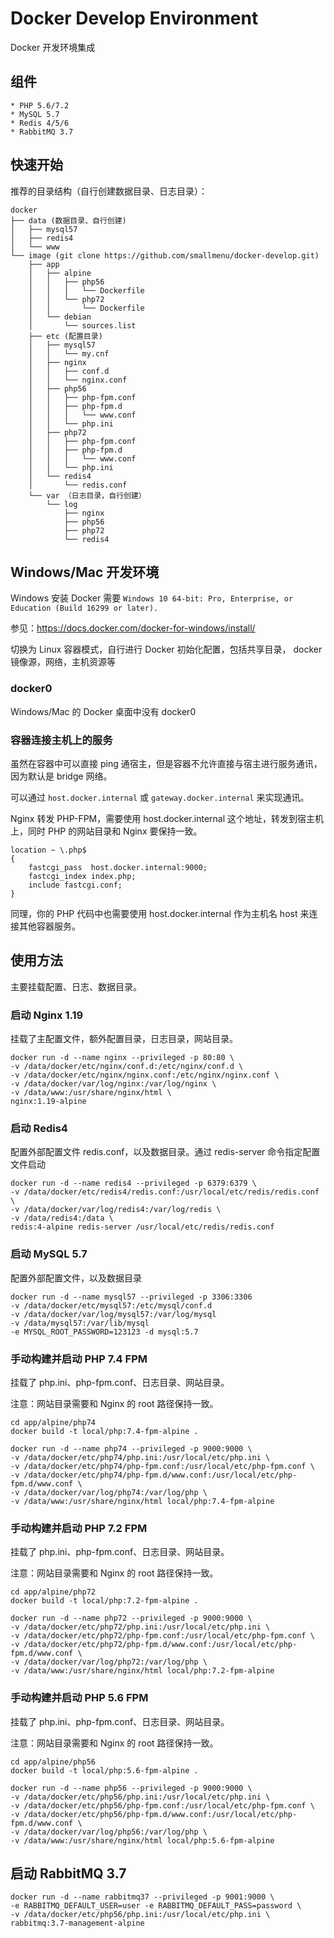 # Docker Develop Environment 

Docker 开发环境集成

## 组件

```
* PHP 5.6/7.2
* MySQL 5.7
* Redis 4/5/6
* RabbitMQ 3.7
```

## 快速开始

推荐的目录结构（自行创建数据目录、日志目录）：

```
docker
├── data (数据目录、自行创建)
│   ├── mysql57
│   ├── redis4
│   └── www  
└── image (git clone https://github.com/smallmenu/docker-develop.git)
    ├── app
    │   ├── alpine
    │   │   ├── php56
    │   │   │   └── Dockerfile
    │   │   └── php72
    │   │       └── Dockerfile
    │   └── debian
    │       └── sources.list
    ├── etc (配置目录)
    │   ├── mysql57
    │   │   └── my.cnf
    │   ├── nginx
    │   │   ├── conf.d
    │   │   └── nginx.conf
    │   ├── php56
    │   │   ├── php-fpm.conf
    │   │   ├── php-fpm.d
    │   │   │   └── www.conf
    │   │   └── php.ini
    │   ├── php72
    │   │   ├── php-fpm.conf
    │   │   ├── php-fpm.d
    │   │   │   └── www.conf
    │   │   └── php.ini
    │   └── redis4
    │       └── redis.conf
    └── var （日志目录，自行创建）
        └── log
            ├── nginx
            ├── php56
            ├── php72
            └── redis4
```

## Windows/Mac 开发环境

Windows 安装 Docker 需要 `Windows 10 64-bit: Pro, Enterprise, or Education (Build 16299 or later).`

参见：https://docs.docker.com/docker-for-windows/install/

切换为 Linux 容器模式，自行进行 Docker 初始化配置，包括共享目录， docker 镜像源，网络，主机资源等

### docker0

Windows/Mac 的 Docker 桌面中没有 docker0

### 容器连接主机上的服务

虽然在容器中可以直接 ping 通宿主，但是容器不允许直接与宿主进行服务通讯，因为默认是 bridge 网络。

可以通过 `host.docker.internal` 或 `gateway.docker.internal` 来实现通讯。

Nginx 转发 PHP-FPM，需要使用 host.docker.internal 这个地址，转发到宿主机上，同时 PHP 的网站目录和 Nginx 要保持一致。

```
location ~ \.php$
{
    fastcgi_pass  host.docker.internal:9000;
    fastcgi_index index.php;
    include fastcgi.conf;
}
```

同理，你的 PHP 代码中也需要使用 host.docker.internal 作为主机名 host 来连接其他容器服务。


## 使用方法

主要挂载配置、日志、数据目录。

### 启动 Nginx 1.19

挂载了主配置文件，额外配置目录，日志目录，网站目录。

```
docker run -d --name nginx --privileged -p 80:80 \
-v /data/docker/etc/nginx/conf.d:/etc/nginx/conf.d \
-v /data/docker/etc/nginx/nginx.conf:/etc/nginx/nginx.conf \
-v /data/docker/var/log/nginx:/var/log/nginx \
-v /data/www:/usr/share/nginx/html \
nginx:1.19-alpine
```

### 启动 Redis4

配置外部配置文件 redis.conf，以及数据目录。通过 redis-server 命令指定配置文件启动

```
docker run -d --name redis4 --privileged -p 6379:6379 \
-v /data/docker/etc/redis4/redis.conf:/usr/local/etc/redis/redis.conf \
-v /data/docker/var/log/redis4:/var/log/redis \
-v /data/redis4:/data \
redis:4-alpine redis-server /usr/local/etc/redis/redis.conf
```

### 启动 MySQL 5.7

配置外部配置文件，以及数据目录

```
docker run -d --name mysql57 --privileged -p 3306:3306 
-v /data/docker/etc/mysql57:/etc/mysql/conf.d 
-v /data/docker/var/log/mysql57:/var/log/mysql 
-v /data/mysql57:/var/lib/mysql
-e MYSQL_ROOT_PASSWORD=123123 -d mysql:5.7
```

### 手动构建并启动 PHP 7.4 FPM

挂载了 php.ini、php-fpm.conf、日志目录、网站目录。

注意：网站目录需要和 Nginx 的 root 路径保持一致。

```
cd app/alpine/php74
docker build -t local/php:7.4-fpm-alpine .

docker run -d --name php74 --privileged -p 9000:9000 \
-v /data/docker/etc/php74/php.ini:/usr/local/etc/php.ini \
-v /data/docker/etc/php74/php-fpm.conf:/usr/local/etc/php-fpm.conf \
-v /data/docker/etc/php74/php-fpm.d/www.conf:/usr/local/etc/php-fpm.d/www.conf \
-v /data/docker/var/log/php74:/var/log/php \
-v /data/www:/usr/share/nginx/html local/php:7.4-fpm-alpine
```

### 手动构建并启动 PHP 7.2 FPM

挂载了 php.ini、php-fpm.conf、日志目录、网站目录。

注意：网站目录需要和 Nginx 的 root 路径保持一致。

```
cd app/alpine/php72
docker build -t local/php:7.2-fpm-alpine .

docker run -d --name php72 --privileged -p 9000:9000 \
-v /data/docker/etc/php72/php.ini:/usr/local/etc/php.ini \
-v /data/docker/etc/php72/php-fpm.conf:/usr/local/etc/php-fpm.conf \
-v /data/docker/etc/php72/php-fpm.d/www.conf:/usr/local/etc/php-fpm.d/www.conf \
-v /data/docker/var/log/php72:/var/log/php \
-v /data/www:/usr/share/nginx/html local/php:7.2-fpm-alpine
```

### 手动构建并启动 PHP 5.6 FPM

挂载了 php.ini、php-fpm.conf、日志目录、网站目录。

注意：网站目录需要和 Nginx 的 root 路径保持一致。

```
cd app/alpine/php56
docker build -t local/php:5.6-fpm-alpine .

docker run -d --name php56 --privileged -p 9000:9000 \
-v /data/docker/etc/php56/php.ini:/usr/local/etc/php.ini \
-v /data/docker/etc/php56/php-fpm.conf:/usr/local/etc/php-fpm.conf \
-v /data/docker/etc/php56/php-fpm.d/www.conf:/usr/local/etc/php-fpm.d/www.conf \
-v /data/docker/var/log/php56:/var/log/php \
-v /data/www:/usr/share/nginx/html local/php:5.6-fpm-alpine
```

## 启动 RabbitMQ 3.7 

```
docker run -d --name rabbitmq37 --privileged -p 9001:9000 \
-e RABBITMQ_DEFAULT_USER=user -e RABBITMQ_DEFAULT_PASS=password \
-v /data/docker/etc/php56/php.ini:/usr/local/etc/php.ini \
rabbitmq:3.7-management-alpine
